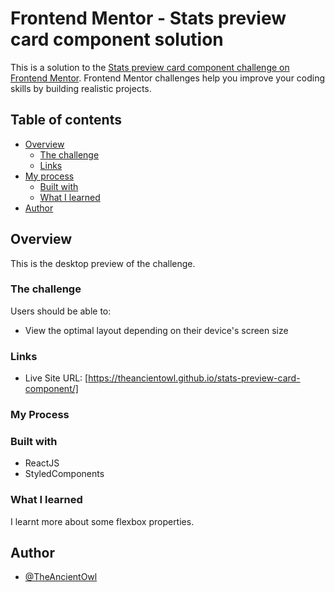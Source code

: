 # Frontend Mentor - Stats preview card component solution

This is a solution to the [Stats preview card component challenge on Frontend Mentor](https://www.frontendmentor.io/challenges/stats-preview-card-component-8JqbgoU62). Frontend Mentor challenges help you improve your coding skills by building realistic projects.

## Table of contents

- [Overview](#overview)
  - [The challenge](#the-challenge)
  - [Links](#links)
- [My process](#my-process)
  - [Built with](#built-with)
  - [What I learned](#what-i-learned)
- [Author](#author)

## Overview

This is the desktop preview of the challenge.

### The challenge

Users should be able to:

- View the optimal layout depending on their device's screen size

### Links

- Live Site URL: [https://theancientowl.github.io/stats-preview-card-component/]

### My Process

### Built with

- ReactJS
- StyledComponents

### What I learned

I learnt more about some flexbox properties.

## Author

- [@TheAncientOwl](https://github.com/TheAncientOwl)
